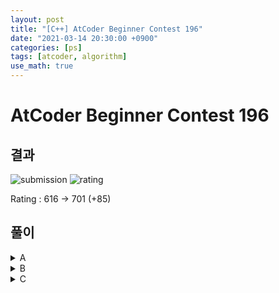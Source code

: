 ```yaml
---
layout: post
title: "[C++] AtCoder Beginner Contest 196"
date: "2021-03-14 20:30:00 +0900"
categories: [ps]
tags: [atcoder, algorithm]
use_math: true
---
```


# AtCoder Beginner Contest 196
## 결과

![submission](https://i.imgur.com/xANl0tp.png)
![rating](https://i.imgur.com/0eOBMb3.png)

Rating : 616 -> 701 (+85)

  
## 풀이

<details markdown="1">
<summary>A</summary>

### A - Difference Max 

a <= x <= b 이고 c <= y <= d 일때 x-y의 최대값을 찾아야 하므로 b - c 를 출력하면 된다.

```cpp
#pragma warning(disable : 4996)
#include <bits/stdc++.h>
#define all(x) (x).begin(), (x).end()
using namespace std;
typedef long long ll;
typedef long double ld;
typedef vector<ll> vll;
typedef pair<ll, ll> pll;
typedef pair<ld, ld> pld;
typedef tuple<ll, ll, ll> tl3;
#define FOR(a, b, c) for (int(a) = (b); (a) < (c); ++(a))
#define FORN(a, b, c) for (int(a) = (b); (a) <= (c); ++(a))
#define rep(i, n) FOR(i, 0, n)
#define repn(i, n) FORN(i, 1, n)
#define tc(t) while (t--)
// https://atcoder.jp/contests/abc196/tasks/abc196_a
int main() {
    ios_base::sync_with_stdio(0);
    cin.tie(0);

    ll a,b,c,d;
    cin >> a >> b >> c >> d;
    cout << b - c;

    return 0;
}
```

</details>

<details markdown="1">
<summary>B</summary>

### B - Round Down

소수를 입력받아 소수점 이하를 버리고 정수부분만 출력하는 문제

본인은 string으로 받아서 다시 출력하다가 소수점이 나오면 종료하는 방법으로 구현하였다.

```cpp
#pragma warning(disable : 4996)
#include <bits/stdc++.h>
#define all(x) (x).begin(), (x).end()
using namespace std;
typedef long long ll;
typedef long double ld;
typedef vector<ll> vll;
typedef pair<ll, ll> pll;
typedef pair<ld, ld> pld;
typedef tuple<ll, ll, ll> tl3;
#define FOR(a, b, c) for (int(a) = (b); (a) < (c); ++(a))
#define FORN(a, b, c) for (int(a) = (b); (a) <= (c); ++(a))
#define rep(i, n) FOR(i, 0, n)
#define repn(i, n) FORN(i, 1, n)
#define tc(t) while (t--)
// https://atcoder.jp/contests/abc196/tasks/abc196_b
int main() {
    ios_base::sync_with_stdio(0);
    cin.tie(0);

    string s;
    cin >> s;
    for(auto k : s){
        if(k == '.') break;
        cout << k;
    }

    return 0;
}
```

</details>

<details markdown="1">
<summary>C</summary>

### C - Doubled

1부터 N까지의 수 중 짝수자리이고 앞의 절반과 뒤의 절반의 수가 동일한 수는 몇개가 있는지 찾는 문제

1부터 하나씩 증가해 가면서 해당 수를 두번 반복햇을 때 그 수가 N보다 작으면 계속 진행한다.

그렇게 N보다 커질때까지 계속 수행하면 조건에 맞는 모든 수의 갯수를 찾을 수 있다.

```cpp
#pragma warning(disable : 4996)
#include <bits/stdc++.h>
#define all(x) (x).begin(), (x).end()
using namespace std;
typedef long long ll;
typedef long double ld;
typedef vector<ll> vll;
typedef pair<ll, ll> pll;
typedef pair<ld, ld> pld;
typedef tuple<ll, ll, ll> tl3;
#define FOR(a, b, c) for (int(a) = (b); (a) < (c); ++(a))
#define FORN(a, b, c) for (int(a) = (b); (a) <= (c); ++(a))
#define rep(i, n) FOR(i, 0, n)
#define repn(i, n) FORN(i, 1, n)
#define tc(t) while (t--)
// https://atcoder.jp/contests/abc196/tasks/abc196_c
int main() {
    ios_base::sync_with_stdio(0);
    cin.tie(0);

    ll n;
    cin >> n;
    ll ans = 0;
    for(int i = 1;;i++){
        string str = to_string(i);
        str += str;
        ll temp = stol(str);
        if(temp <= n) ans++;
        else break;    
    }
    cout << ans;

    return 0;
}
```

</details>

